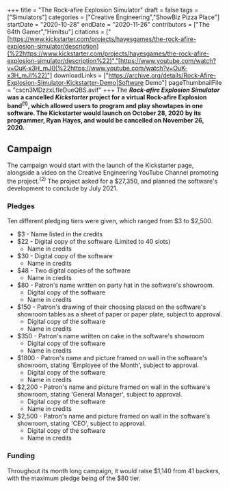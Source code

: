+++
title = "The Rock-afire Explosion Simulator"
draft = false
tags = ["Simulators"]
categories = ["Creative Engineering","ShowBiz Pizza Place"]
startDate = "2020-10-28"
endDate = "2020-11-26"
contributors = ["The 64th Gamer","Himitsu"]
citations = ["[https://www.kickstarter.com/projects/hayesgames/the-rock-afire-explosion-simulator/description](%22https://www.kickstarter.com/projects/hayesgames/the-rock-afire-explosion-simulator/description%22)","[https://www.youtube.com/watch?v=OuK-x3H_mJI](%22https://www.youtube.com/watch?v=OuK-x3H_mJI%22)"]
downloadLinks = ["https://archive.org/details/Rock-Afire-Explosion-Simulator-Kickstarter-Demo|Software Demo"]
pageThumbnailFile = "cscn3MDzzxLfleDueQBS.avif"
+++
The ***Rock-afire Explosion Simulator* was a cancelled *Kickstarter* project for a virtual Rock-afire Explosion band<sup>(1)</sup>, which allowed users to program and play showtapes in one software.
The Kickstarter would launch on October 28, 2020 by its programmer, Ryan Hayes, and would be cancelled on November 26, 2020.**

## Campaign

The campaign would start with the launch of the Kickstarter page, alongside a video on the Creative Engineering YouTube Channel promoting the project.<sup>(2)</sup> The project asked for a $27,350, and planned the software's development to conclude by July 2021.

### Pledges

Ten different pledging tiers were given, which ranged from $3 to $2,500.

- $3 - Name listed in the credits
- $22 - Digital copy of the software (Limited to 40 slots)
  - Name in credits
- $30 - Digital copy of the software
  - Name in credits
- $48 - Two digital copies of the software
  - Name in credits
- $80 - Patron's name written on party hat in the software's showroom.
  - Digital copy of the software
  - Name in credits
- $150 - Patron's drawing of their choosing placed on the software's showroom tables as a sheet of paper or paper plate, subject to approval.
  - Digital copy of the software
  - Name in credits
- $350 - Patron's name written on cake in the software's showroom
  - Digital copy of the software
  - Name in credits
- $1800 - Patron's name and picture framed on wall in the software's showroom, stating 'Employee of the Month', subject to approval.
  - Digital copy of the software
  - Name in credits
- $2,200 - Patron's name and picture framed on wall in the software's showroom, stating 'General Manager', subject to approval.
  - Digital copy of the software
  - Name in credits
- $2,500 - Patron's name and picture framed on wall in the software's showroom, stating 'CEO', subject to approval.
  - Digital copy of the software
  - Name in credits

### Funding

Throughout its month long campaign, it would raise $1,140 from 41 backers, with the maximum pledge being of the $80 tier.

